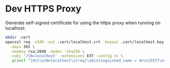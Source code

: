 # Dev HTTPS Proxy

Generate self-signed certificate for using the https proxy when running on localhost:

```bash
mkdir .cert
openssl req -x509 -out .cert/localhost.crt -keyout .cert/localhost.key \
  -days 365 \
  -newkey rsa:2048 -nodes -sha256 \
  -subj '/CN=localhost' -extensions EXT -config <( \
   printf "[dn]\nCN=localhost\n[req]\ndistinguished_name = dn\n[EXT]\nsubjectAltName=DNS:localhost\nkeyUsage=digitalSignature\nextendedKeyUsage=serverAuth")
```
